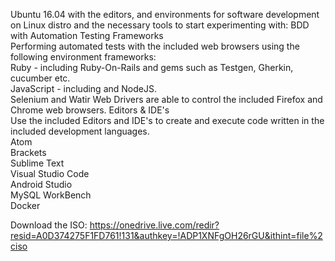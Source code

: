 
Ubuntu 16.04  with the editors,  and environments for software development on 
Linux distro and the necessary tools to start experimenting with:
BDD with Automation Testing Frameworks  
Performing automated tests with the included web browsers using the following environment frameworks:  
Ruby - including Ruby-On-Rails and gems such as Testgen, Gherkin, cucumber etc.  
JavaScript - including and NodeJS.  
Selenium and Watir Web Drivers are able to control the included Firefox and Chrome web browsers.
Editors & IDE's  
Use the included Editors and IDE's to create and execute code written in the included development languages.  
Atom  
Brackets  
Sublime Text  
Visual Studio Code  
Android Studio    
MySQL WorkBench  
Docker



Download the ISO:
https://onedrive.live.com/redir?resid=A0D374275F1FD761!131&authkey=!ADP1XNFgOH26rGU&ithint=file%2ciso
